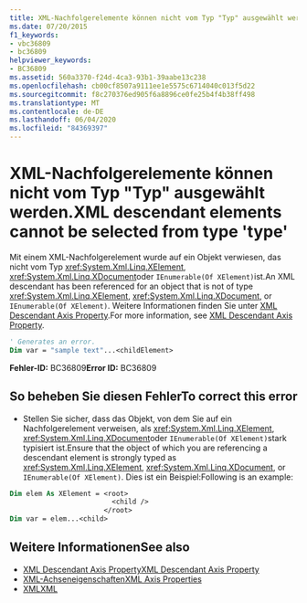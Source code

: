```yaml
---
title: XML-Nachfolgerelemente können nicht vom Typ "Typ" ausgewählt werden.
ms.date: 07/20/2015
f1_keywords:
- vbc36809
- bc36809
helpviewer_keywords:
- BC36809
ms.assetid: 560a3370-f24d-4ca3-93b1-39aabe13c238
ms.openlocfilehash: cb00cf8507a9111ee1e5575c6714040c013f5d22
ms.sourcegitcommit: f8c270376ed905f6a8896ce0fe25b4f4b38ff498
ms.translationtype: MT
ms.contentlocale: de-DE
ms.lasthandoff: 06/04/2020
ms.locfileid: "84369397"
---
```

# <a name="xml-descendant-elements-cannot-be-selected-from-type-type"></a><span data-ttu-id="11b9e-102">XML-Nachfolgerelemente können nicht vom Typ "Typ" ausgewählt werden.</span><span class="sxs-lookup"><span data-stu-id="11b9e-102">XML descendant elements cannot be selected from type 'type'</span></span>
<span data-ttu-id="11b9e-103">Mit einem XML-Nachfolgerelement wurde auf ein Objekt verwiesen, das nicht vom Typ <xref:System.Xml.Linq.XElement>, <xref:System.Xml.Linq.XDocument>oder `IEnumerable(Of XElement)`ist.</span><span class="sxs-lookup"><span data-stu-id="11b9e-103">An XML descendant has been referenced for an object that is not of type <xref:System.Xml.Linq.XElement>, <xref:System.Xml.Linq.XDocument>, or `IEnumerable(Of XElement)`.</span></span> <span data-ttu-id="11b9e-104">Weitere Informationen finden Sie unter [XML Descendant Axis Property](../language-reference/xml-axis/xml-descendant-axis-property.md).</span><span class="sxs-lookup"><span data-stu-id="11b9e-104">For more information, see [XML Descendant Axis Property](../language-reference/xml-axis/xml-descendant-axis-property.md).</span></span>  
  
```vb  
' Generates an error.  
Dim var = "sample text"...<childElement>  
```  
  
 <span data-ttu-id="11b9e-105">**Fehler-ID:** BC36809</span><span class="sxs-lookup"><span data-stu-id="11b9e-105">**Error ID:** BC36809</span></span>  
  
## <a name="to-correct-this-error"></a><span data-ttu-id="11b9e-106">So beheben Sie diesen Fehler</span><span class="sxs-lookup"><span data-stu-id="11b9e-106">To correct this error</span></span>  
  
- <span data-ttu-id="11b9e-107">Stellen Sie sicher, dass das Objekt, von dem Sie auf ein Nachfolgerelement verweisen, als <xref:System.Xml.Linq.XElement>, <xref:System.Xml.Linq.XDocument>oder `IEnumerable(Of XElement)`stark typisiert ist.</span><span class="sxs-lookup"><span data-stu-id="11b9e-107">Ensure that the object of which you are referencing a descendant element is strongly typed as <xref:System.Xml.Linq.XElement>, <xref:System.Xml.Linq.XDocument>, or `IEnumerable(Of XElement)`.</span></span> <span data-ttu-id="11b9e-108">Dies ist ein Beispiel:</span><span class="sxs-lookup"><span data-stu-id="11b9e-108">Following is an example:</span></span>  
  
```vb  
Dim elem As XElement = <root>  
                         <child />  
                       </root>  
Dim var = elem...<child>  
```  
  
## <a name="see-also"></a><span data-ttu-id="11b9e-109">Weitere Informationen</span><span class="sxs-lookup"><span data-stu-id="11b9e-109">See also</span></span>

- [<span data-ttu-id="11b9e-110">XML Descendant Axis Property</span><span class="sxs-lookup"><span data-stu-id="11b9e-110">XML Descendant Axis Property</span></span>](../language-reference/xml-axis/xml-descendant-axis-property.md)
- [<span data-ttu-id="11b9e-111">XML-Achseneigenschaften</span><span class="sxs-lookup"><span data-stu-id="11b9e-111">XML Axis Properties</span></span>](../language-reference/xml-axis/index.md)
- [<span data-ttu-id="11b9e-112">XML</span><span class="sxs-lookup"><span data-stu-id="11b9e-112">XML</span></span>](../programming-guide/language-features/xml/index.md)
